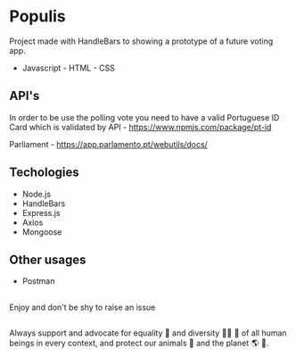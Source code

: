 # Populis

Project made with HandleBars to showing a prototype of a future voting app.
* Javascript - HTML - CSS

## API's

In order to be use the polling vote you need to have a valid Portuguese ID Card which is validated by API - https://www.npmjs.com/package/pt-id

Parliament - https://app.parlamento.pt/webutils/docs/

## Techologies
* Node.js
* HandleBars
* Express.js
* Axios
* Mongoose

## Other usages
* Postman

##
Enjoy and don't be shy to raise an issue

##
Always support and advocate for equality :two_men_holding_hands: and diversity :man_with_turban: :older_woman: of all human beings in every context, and protect our animals :honeybee: and the planet :earth_americas: :herb:.
